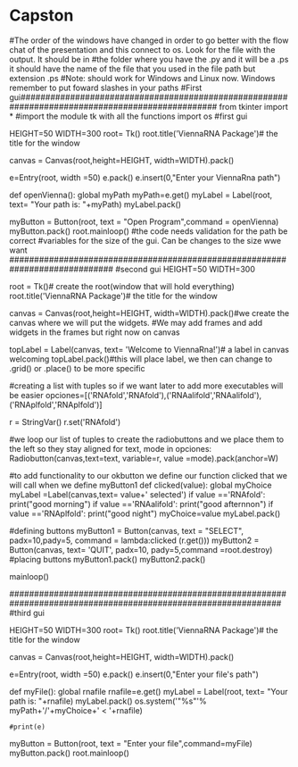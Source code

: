 # Capston
#The order of the windows have changed in order to go better with the flow chat of the presentation and this connect to os. Look for the file with the output. It should be in 
#the folder where you have the .py and it will be a .ps it should have the name of the file that you used in the file path but extension .ps
#Note: should work for Windows and Linux now. Windows remember to put foward slashes in your paths
#First gui################################################################################################
from tkinter import * #import the module tk with all the functions
import os
#first gui

HEIGHT=50
WIDTH=300
root= Tk()
root.title('ViennaRNA Package')# the title for the window

canvas = Canvas(root,height=HEIGHT, width=WIDTH).pack()

e=Entry(root, width =50)
e.pack()
e.insert(0,"Enter your ViennaRna path")

def openVienna():
    global myPath
    myPath=e.get()
    myLabel = Label(root, text= "Your path is: "+myPath)
    myLabel.pack()
   
    
myButton = Button(root, text = "Open Program",command = openVienna)
myButton.pack()
root.mainloop()
#the code needs validation for the path be correct
#variables for the size of the gui. Can be changes to the size wwe want
#############################################################################
#second gui
HEIGHT=50
WIDTH=300

root = Tk()# create the root(window that will hold everything)
root.title('ViennaRNA Package')# the title for the window

canvas = Canvas(root,height=HEIGHT, width=WIDTH).pack()#we create the canvas where we will put the widgets.
#We may add frames and add widgets in the frames but right now on canvas

topLabel = Label(canvas, text= 'Welcome to ViennaRna!')# a label in canvas welcoming
topLabel.pack()#this will place label, we then can change to .grid() or .place() to be more specific

#creating a list with tuples so if we want later to add more executables will be easier
opciones=[('RNAfold','RNAfold'),('RNAalifold','RNAalifold'),('RNAplfold','RNAplfold')]

r = StringVar()
r.set('RNAfold')


#we loop our list of tuples to create the radiobuttons and we place them to the left so they stay aligned
for text, mode in opciones:
    Radiobutton(canvas,text=text, variable=r, value =mode).pack(anchor=W)

#to add functionality to our okbutton we define our function clicked that we will call when we define myButton1
def clicked(value):
    global myChoice
    myLabel =Label(canvas,text= value+' selected')
    if value =='RNAfold':
        print("good morning")
    if value =='RNAalifold':
        print("good afternnon")
    if value =='RNAplfold':
        print("good night")
    myChoice=value
    myLabel.pack()
    
#defining buttons
myButton1 = Button(canvas, text = "SELECT", padx=10,pady=5, command = lambda:clicked (r.get()))
myButton2 = Button(canvas, text= 'QUIT', padx=10, pady=5,command =root.destroy)
#placing buttons
myButton1.pack()
myButton2.pack()

mainloop()

###############################################################################################################
#third gui

HEIGHT=50
WIDTH=300
root= Tk()
root.title('ViennaRNA Package')# the title for the window

canvas = Canvas(root,height=HEIGHT, width=WIDTH).pack()

e=Entry(root, width =50)
e.pack()
e.insert(0,"Enter your file's path")

def myFile():
    global rnafile
    rnafile=e.get()
    myLabel = Label(root, text= "Your path is: "+rnafile)
    myLabel.pack()
    os.system('"%s"'% myPath+'/'+myChoice+' < '+rnafile)

    #print(e)
myButton = Button(root, text = "Enter your file",command=myFile)
myButton.pack()
root.mainloop()


